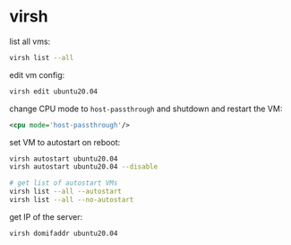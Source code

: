 # virsh

list all vms:
```bash
virsh list --all
```

edit vm config:
```bash
virsh edit ubuntu20.04
```

change CPU mode to `host-passthrough` and shutdown and restart the VM:
```xml
<cpu mode='host-passthrough'/>
```

set VM to autostart on reboot:
```bash
virsh autostart ubuntu20.04
virsh autostart ubuntu20.04 --disable

# get list of autostart VMs
virsh list --all --autostart
virsh list --all --no-autostart
```

get IP of the server:
```bash
virsh domifaddr ubuntu20.04
```


